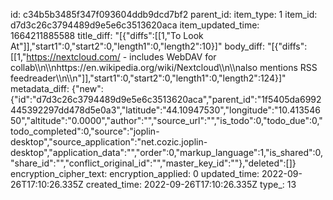 id: c34b5b3485f347f093604ddb9dcd7bf2
parent_id: 
item_type: 1
item_id: d7d3c26c3794489d9e5e6c3513620aca
item_updated_time: 1664211885588
title_diff: "[{\"diffs\":[[1,\"To Look At\"]],\"start1\":0,\"start2\":0,\"length1\":0,\"length2\":10}]"
body_diff: "[{\"diffs\":[[1,\"https://nextcloud.com/ - includes WebDAV for collab\\\n\\\nhttps://en.wikipedia.org/wiki/Nextcloud\\\n\\\nalso mentions RSS feedreader\\\n\\\n\"]],\"start1\":0,\"start2\":0,\"length1\":0,\"length2\":124}]"
metadata_diff: {"new":{"id":"d7d3c26c3794489d9e5e6c3513620aca","parent_id":"1f5405da6992445392297dd478d5e0a3","latitude":"44.10947530","longitude":"10.41354650","altitude":"0.0000","author":"","source_url":"","is_todo":0,"todo_due":0,"todo_completed":0,"source":"joplin-desktop","source_application":"net.cozic.joplin-desktop","application_data":"","order":0,"markup_language":1,"is_shared":0,"share_id":"","conflict_original_id":"","master_key_id":""},"deleted":[]}
encryption_cipher_text: 
encryption_applied: 0
updated_time: 2022-09-26T17:10:26.335Z
created_time: 2022-09-26T17:10:26.335Z
type_: 13